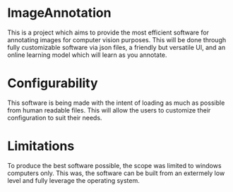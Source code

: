 # ImageAnnotation

This is a project which aims to provide the most efficient software for annotating images for computer vision purposes.  This will be done through fully customizable software via json files, a friendly but versatile UI, and an online learning model which will learn as you annotate.

# Configurability

This software is being made with the intent of loading as much as possible from human readable files.  This will allow the users to customize their configuration to suit their needs.

# Limitations

To produce the best software possible, the scope was limited to windows computers only.  This was, the software can be built from an extermely low level and fully leverage the operating system.
